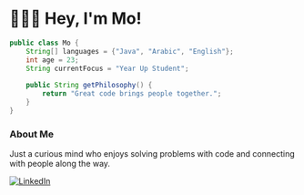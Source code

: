 # 👨🏾‍💻 Hey, I'm Mo!

```java
public class Mo {
    String[] languages = {"Java", "Arabic", "English"};
    int age = 23;
    String currentFocus = "Year Up Student";
    
    public String getPhilosophy() {
        return "Great code brings people together.";
    }
}
```

### About Me
Just a curious mind who enjoys solving problems with code and connecting with people along the way.

[![LinkedIn](https://img.shields.io/badge/-Connect-blue?style=flat&logo=linkedin)](https://www.linkedin.com/in/mohamed-jami/)
